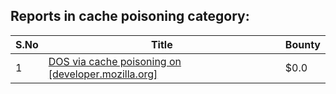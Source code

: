 ## Reports in cache poisoning category:
| S.No | Title | Bounty |
| ---- | ----- | ------ |
| 1 | [DOS via cache poisoning on [developer.mozilla.org]](https://hackerone.com/reports/1976449) | $0.0 |